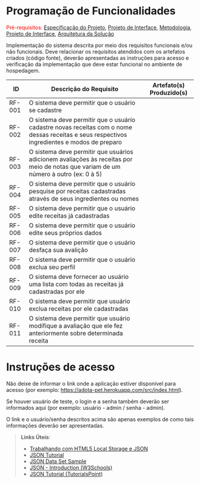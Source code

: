 # Programação de Funcionalidades

<span style="color:red">Pré-requisitos: <a href="2-Especificação do Projeto.md"> Especificação do Projeto</a></span>, <a href="3-Projeto de Interface.md"> Projeto de Interface</a>, <a href="4-Metodologia.md"> Metodologia</a>, <a href="3-Projeto de Interface.md"> Projeto de Interface</a>, <a href="5-Arquitetura da Solução.md"> Arquitetura da Solução</a>

Implementação do sistema descrita por meio dos requisitos funcionais e/ou não funcionais. Deve relacionar os requisitos atendidos com os artefatos criados (código fonte), deverão apresentadas as instruções para acesso e verificação da implementação que deve estar funcional no ambiente de hospedagem.



|ID    | Descrição do Requisito  | Artefato(s) Produzido(s) |
|------|-----------------------------------------|----|
|RF-001| O sistema deve permitir que o usuário se cadastre |     | 
|RF-002| O sistema deve permitir que o usuário cadastre novas receitas com o nome dessas receitas e seus respectivos ingredientes e modos de preparo |     |
|RF-003| O sistema deve permitir que usuários adicionem avaliações às receitas por meio de notas que variam de um número à outro (ex: 0 à 5) |     |
|RF-004| O sistema deve permitir que o usuário pesquise por receitas cadastradas através de seus ingredientes ou nomes |     |
|RF-005| O sistema deve permitir que o usuário edite receitas já cadastradas |     |
|RF-006| O sistema deve permitir que o usuário edite seus próprios dados |     |
|RF-007| O sistema deve permitir que o usuário desfaça sua avalição |     |
|RF-008| O sistema deve permitir que o usuário exclua seu perfil |     |
|RF-009| O sistema deve fornecer ao usuário uma lista com todas as receitas já cadastradas por ele |     |
|RF-010| O sistema deve permitir que usuário exclua receitas por ele cadastradas |     |
|RF-011| O sistema deve permitir que usuário modifique a avaliação que ele fez anteriormente sobre determinada receita |     |


# Instruções de acesso

Não deixe de informar o link onde a aplicação estiver disponível para acesso (por exemplo: https://adota-pet.herokuapp.com/src/index.html).

Se houver usuário de teste, o login e a senha também deverão ser informados aqui (por exemplo: usuário - admin / senha - admin).

O link e o usuário/senha descritos acima são apenas exemplos de como tais informações deverão ser apresentadas.

> **Links Úteis**:
>
> - [Trabalhando com HTML5 Local Storage e JSON](https://www.devmedia.com.br/trabalhando-com-html5-local-storage-e-json/29045)
> - [JSON Tutorial](https://www.w3resource.com/JSON)
> - [JSON Data Set Sample](https://opensource.adobe.com/Spry/samples/data_region/JSONDataSetSample.html)
> - [JSON - Introduction (W3Schools)](https://www.w3schools.com/js/js_json_intro.asp)
> - [JSON Tutorial (TutorialsPoint)](https://www.tutorialspoint.com/json/index.htm)

